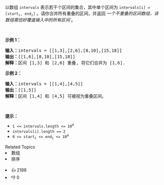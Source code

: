 <p>以数组 <code>intervals</code> 表示若干个区间的集合，其中单个区间为 <code>intervals[i] = [start<sub>i</sub>, end<sub>i</sub>]</code> 。请你合并所有重叠的区间，并返回&nbsp;<em>一个不重叠的区间数组，该数组需恰好覆盖输入中的所有区间</em>&nbsp;。</p>

<p>&nbsp;</p>

<p><strong>示例 1：</strong></p>

<pre>
<strong>输入：</strong>intervals = [[1,3],[2,6],[8,10],[15,18]]
<strong>输出：</strong>[[1,6],[8,10],[15,18]]
<strong>解释：</strong>区间 [1,3] 和 [2,6] 重叠, 将它们合并为 [1,6].
</pre>

<p><strong>示例&nbsp;2：</strong></p>

<pre>
<strong>输入：</strong>intervals = [[1,4],[4,5]]
<strong>输出：</strong>[[1,5]]
<strong>解释：</strong>区间 [1,4] 和 [4,5] 可被视为重叠区间。</pre>

<p>&nbsp;</p>

<p><strong>提示：</strong></p>

<ul> 
 <li><code>1 &lt;= intervals.length &lt;= 10<sup>4</sup></code></li> 
 <li><code>intervals[i].length == 2</code></li> 
 <li><code>0 &lt;= start<sub>i</sub> &lt;= end<sub>i</sub> &lt;= 10<sup>4</sup></code></li> 
</ul>

<div><div>Related Topics</div><div><li>数组</li><li>排序</li></div></div><br><div><li>👍 2188</li><li>👎 0</li></div>